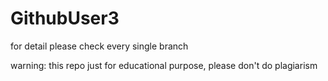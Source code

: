 # GithubUser3
for detail please check every single branch

warning: this repo just for educational purpose, please don't do plagiarism